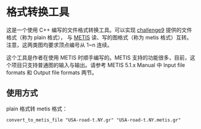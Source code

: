 # 格式转换工具

这是一个使用 C++ 编写的文件格式转换工具。可以实现 [challenge9](https://www.diag.uniroma1.it//challenge9/download.shtml) 提供的文件格式（称为 plain 格式），
与 [METIS](https://github.com/DMA-Lab/METIS) 读、写的图格式（称为 metis 格式）互转。
注意，这两类图均要求顶点编号从 1~n 连续。

这个工具是作者在使用 METIS 时顺手编写的。METIS 支持的功能很多，目前，这个项目只支持普通图的输入与输出。请参考 METIS 5.1.x Manual 中
Input file formats 和 Output file formats 两节。

## 使用方式

plain 格式转 metis 格式：

```shell
convert_to_metis_file "USA-road-t.NY.gr" "USA-road-t.NY.metis.gr"
```